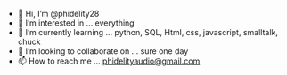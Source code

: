 - 👋 Hi, I’m @phidelity28
- 👀 I’m interested in ... everything
- 🌱 I’m currently learning ... python, SQL, Html, css, javascript, smalltalk, chuck
- 💞️ I’m looking to collaborate on ... sure one day
- 📫 How to reach me ... phidelityaudio@gmail.com

<!---
phidelity28/phidelity28 is a ✨ special ✨ repository because its `README.md` (this file) appears on your GitHub profile.
You can click the Preview link to take a look at your changes.
--->
